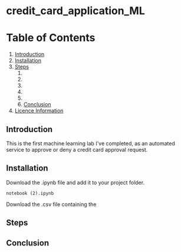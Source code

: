 # credit_card_application_ML

# Table of Contents
1. [Introduction](#introduction)
2. [Installation](#installation)
3. [Steps](#steps)
   1. [](#)
   2. [](#)
   3. [](#)
   4. [](#)
   5. [](#)
   6. [Conclusion](#conclusion)
7. [Licence Information](#licence-information)

## Introduction 

This is the first machine learning lab I've completed, as an automated service to approve or deny a credit card approval request.

## Installation 

Download the .ipynb file and add it to your project folder.

```
notebook (2).ipynb
```
Download the .csv file containing the 

## Steps

### 
###
###
###
###
###

## Conclusion 


